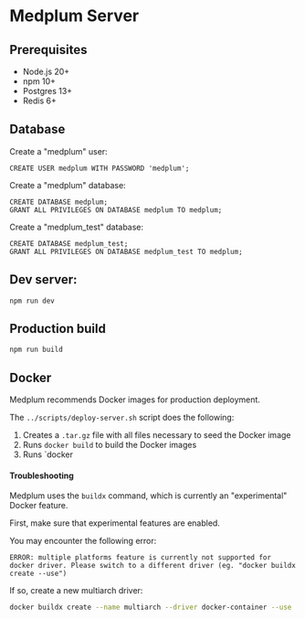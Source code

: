 # Medplum Server

## Prerequisites

- Node.js 20+
- npm 10+
- Postgres 13+
- Redis 6+

## Database

Create a "medplum" user:

```PLpgSQL
CREATE USER medplum WITH PASSWORD 'medplum';
```

Create a "medplum" database:

```PLpgSQL
CREATE DATABASE medplum;
GRANT ALL PRIVILEGES ON DATABASE medplum TO medplum;
```

Create a "medplum_test" database:

```PLpgSQL
CREATE DATABASE medplum_test;
GRANT ALL PRIVILEGES ON DATABASE medplum_test TO medplum;
```

## Dev server:

```
npm run dev
```

## Production build

```
npm run build
```

## Docker

Medplum recommends Docker images for production deployment.

The `../scripts/deploy-server.sh` script does the following:

1. Creates a `.tar.gz` file with all files necessary to seed the Docker image
2. Runs `docker build` to build the Docker images
3. Runs `docker

#### Troubleshooting

Medplum uses the `buildx` command, which is currently an "experimental" Docker feature.

First, make sure that experimental features are enabled.

You may encounter the following error:

```
ERROR: multiple platforms feature is currently not supported for docker driver. Please switch to a different driver (eg. "docker buildx create --use")
```

If so, create a new multiarch driver:

```bash
docker buildx create --name multiarch --driver docker-container --use
```
